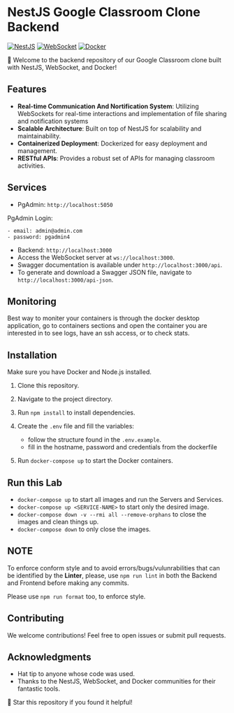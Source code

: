 # NestJS Google Classroom Clone Backend

[![NestJS](https://img.shields.io/badge/NestJS-v10.0.0-red.svg)](https://nestjs.com/)
[![WebSocket](https://img.shields.io/badge/WebSocket-communication-blue.svg)](https://en.wikipedia.org/wiki/WebSocket)
[![Docker](https://img.shields.io/badge/Docker-containerization-blue.svg)](https://www.docker.com/)

🚀 Welcome to the backend repository of our Google Classroom clone built with NestJS, WebSocket, and Docker!

## Features

- **Real-time Communication And Nortification System**: Utilizing WebSockets for real-time interactions and implementation of file sharing and notification systems
- **Scalable Architecture**: Built on top of NestJS for scalability and maintainability.
- **Containerized Deployment**: Dockerized for easy deployment and management.
- **RESTful APIs**: Provides a robust set of APIs for managing classroom activities.

## Services

- PgAdmin: `http://localhost:5050`

PgAdmin Login:

    - email: admin@admin.com
    - password: pgadmin4

- Backend: `http://localhost:3000`
- Access the WebSocket server at `ws://localhost:3000`.
- Swagger documentation is available under `http://localhost:3000/api`.
- To generate and download a Swagger JSON file, navigate to `http://localhost:3000/api-json`.

## Monitoring

Best way to moniter your containers is through the docker desktop application, go to containers sections and open the container you are interested in to see logs, have an ssh access, or to check stats.

## Installation

Make sure you have Docker and Node.js installed.

1. Clone this repository.
2. Navigate to the project directory.
3. Run `npm install` to install dependencies.
4. Create the `.env` file and fill the variables:

    - follow the structure found in the `.env.example`.
    - fill in the hostname, password and credentials from the dockerfile

5. Run `docker-compose up` to start the Docker containers.

## Run this Lab

- `docker-compose up` to start all images and run the Servers and Services.
- `docker-compose up <SERVICE-NAME>` to start only the desired image.
- `docker-compose down -v --rmi all --remove-orphans` to close the images and clean things up.
- `docker-compose down` to only close the images.

## NOTE

To enforce conform style and to avoid errors/bugs/vulunrabilities that can be identified by the **Linter**, please, use `npm run lint` in both the Backend and Frontend before making any commits.

Please use `npm run format` too, to enforce style.

## Contributing

We welcome contributions! Feel free to open issues or submit pull requests.

## Acknowledgments

- Hat tip to anyone whose code was used.
- Thanks to the NestJS, WebSocket, and Docker communities for their fantastic tools.

🌟 Star this repository if you found it helpful!
